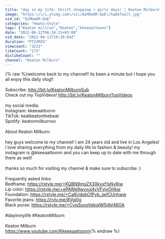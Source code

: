 ```yaml
---
title: "day in my life: thrift shopping + girls days! | Keaton Milburn"
image: "https:\/\/i.ytimg.com\/vi\/QiMUw6R-QuE\/hqdefault.jpg"
vid_id: "QiMUw6R-QuE"
categories: "Howto-Style"
tags: ["Keaton millrun","Keaton","kkeeaattoonn"]
date: "2022-06-12T06:34:15+03:00"
vid_date: "2022-06-11T19:30:04Z"
duration: "PT23M3S"
viewcount: "3232"
likeCount: "175"
dislikeCount: ""
channel: "Keaton Milburn"
---
```

{% raw %}welcome back to my channel!! its been a minute but I hope you all enjoy this daily vlog!!<br /><br />Subscribe: <a rel="nofollow" target="blank" href="http://bit.ly/KeatonMilburnSub">http://bit.ly/KeatonMilburnSub</a><br />Check out my TopVideos! <a rel="nofollow" target="blank" href="http://bit.ly/KeatonMilburnTopVideos">http://bit.ly/KeatonMilburnTopVideos</a><br /><br />my social media:<br />Instagram: kkeeaattoonn<br />TikTok: keatkeatonthebeat<br />Spotify: keatonmilburnxo<br /><br />About Keaton Milburn:<br /><br />hey guys welcome to my channel! I am 24 years old and live in Los Angeles! I love sharing everything from my daily life to fashion &amp; beauty! my instagram is @kkeeaattoonn and you can keep up to date with me through there as well!<br /><br /> thanks so much for visiting my channel &amp; make sure to subscribe :)<br /><br />Frequently asked links: <br />Bedframe: <a rel="nofollow" target="blank" href="https://rstyle.me/+KQBN9mgZX30kxxf1sNv6iw">https://rstyle.me/+KQBN9mgZX30kxxf1sNv6iw</a> <br />Lip color: <a rel="nofollow" target="blank" href="https://rstyle.me/+ePAWe9wvxuj4yVFvjyOHkw">https://rstyle.me/+ePAWe9wvxuj4yVFvjyOHkw</a> <br />Foundation: <a rel="nofollow" target="blank" href="https://rstyle.me/+Ca8UdsbCfPyb_iwfCUnhww">https://rstyle.me/+Ca8UdsbCfPyb_iwfCUnhww</a><br />Favorite jeans: <a rel="nofollow" target="blank" href="https://rvlv.me/8Vgi0g">https://rvlv.me/8Vgi0g</a> <br />Black purse: <a rel="nofollow" target="blank" href="https://rstyle.me/+CyisSxooVebqlW5jAV46OA">https://rstyle.me/+CyisSxooVebqlW5jAV46OA</a><br /><br />#dayinmylife #KeatonMilburn <br /><br />Keaton Milburn<br /><a rel="nofollow" target="blank" href="https://www.youtube.com/Kkeeeaattoonn">https://www.youtube.com/Kkeeeaattoonn</a>{% endraw %}
